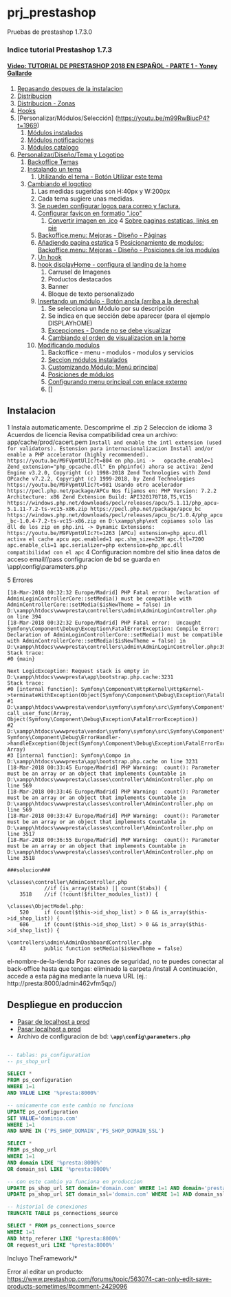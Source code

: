 # prj_prestashop
Pruebas de prestashop 1.7.3.0

### Indice tutorial Prestashop 1.7.3
#### [Video: TUTORIAL DE PRESTASHOP 2018 EN ESPAÑOL - PARTE 1 - Yoney Gallardo](https://www.youtube.com/watch?v=m99RwBiucP4)

1. [Repasando despues de la instalacion](https://youtu.be/m99RwBiucP4?t=1895)
2. [Distribucion](https://youtu.be/m99RwBiucP4?t=1706)
3. [Distribucion - Zonas](https://youtu.be/m99RwBiucP4?t=1810)
4. [Hooks](https://youtu.be/m99RwBiucP4?t=1884)
5. [Personalizar/Módulos/Selección] (https://youtu.be/m99RwBiucP4?t=1969)
    1. [Módulos instalados](https://youtu.be/m99RwBiucP4?t=2221)
    2. [Módulos notificaciones](https://youtu.be/m99RwBiucP4?t=2310)
    3. [Módulos catalogo](https://youtu.be/m99RwBiucP4?t=2346)
6. [Personalizar/Diseño/Tema y Logotipo](https://youtu.be/m99RwBiucP4?t=2362)
    1. [Backoffice Temas](https://youtu.be/m99RwBiucP4?t=2578)
    2. [Instalando un tema](https://youtu.be/m99RwBiucP4?t=2689)
       1. [Utilizando el tema - Botón Utilizar este tema](https://youtu.be/m99RwBiucP4?t=2767)
    3. [Cambiando el logotipo](https://youtu.be/m99RwBiucP4?t=2890)
        1. Las medidas sugeridas son H:40px y W:200px
        3. Cada tema sugiere unas medidas.
        4. [Se pueden configurar logos para correo y factura.](https://youtu.be/m99RwBiucP4?t=2939)
        5. [Configurar favicon en formatio ".ico"](https://youtu.be/m99RwBiucP4?t=2969)
            1. [Convertir imagen en .ico](http://convertimage.es/convertir-una-imagen/a-ico/)
    4 [Sobre paginas estaticas, links en pie](https://youtu.be/m99RwBiucP4?t=3121)
        1. [Backoffice.menu: Mejoras - Diseño - Páginas ](https://youtu.be/m99RwBiucP4?t=3153)
        2. [Añadiendo pagina estatica](https://youtu.be/m99RwBiucP4?t=3243)
    5 [Posicionamiento de modulos: Backoffice.menu: Mejoras - Diseño - Posiciones de los modulos](https://youtu.be/m99RwBiucP4?t=3414)
        1. [Un hook](https://youtu.be/m99RwBiucP4?t=3446)
        2. [hook displayHome - configura el landing de la home](https://youtu.be/m99RwBiucP4?t=3473)
            1. Carrusel de Imagenes
            2. Productos destacados
            3. Banner
            5. Bloque de texto personalizado
        3. [Insertando un módulo - Botón ancla (arriba a la derecha)](https://youtu.be/m99RwBiucP4?t=3517)
            1. Se selecciona un Módulo por su descripción
            2. Se indica en que sección debe aparecer (para el ejemplo DISPLAYhOME)
            3. [Excepciones - Donde no se debe visualizar](https://youtu.be/m99RwBiucP4?t=3581)
            4. [Cambiando el orden de visualizacion en la home](https://youtu.be/m99RwBiucP4?t=3699)
        4. [Modificando modulos](https://youtu.be/m99RwBiucP4?t=3744)
            1. Backoffice - menu - modulos - modulos y servicios
            2. [Seccion módulos instalados](https://youtu.be/m99RwBiucP4?t=3752)
            3. [Customizando Módulo: Menú principal](https://youtu.be/m99RwBiucP4?t=3775) 
            4. [Posiciones de módulos](https://youtu.be/m99RwBiucP4?t=3788)
            5. [Configurando menu principal con enlace externo](https://youtu.be/m99RwBiucP4?t=3952)
            6. []

## Instalacion
1 Instala automaticamente. Descomprime el .zip
2 Seleccion de idioma
3 Acuerdos de licencia
    Revisa compatibilidad
    crea un archivo: app/cache/prod/cacert.pem
    ```
    Install and enable the intl extension (used for validators).
        Estension para internacionalizacion
    Install and/or enable a PHP accelerator (highly recommended).
        https://youtu.be/M9FVpmtUlIc?t=804
        en php.ini ->  
            opcache.enable=1
            Zend_extension="php_opcache.dll"
        En phpinfo() ahora se activa:
        Zend Engine v3.2.0, Copyright (c) 1998-2018 Zend Technologies
        with Zend OPcache v7.2.2, Copyright (c) 1999-2018, by Zend Technologies
        https://youtu.be/M9FVpmtUlIc?t=981
        Usando otro acelerador
        https://pecl.php.net/package/APCu
        Nos fijamos en:
        PHP Version: 7.2.2
        Architecture: x86
        Zend Extension Build: API320170718,TS,VC15
        https://windows.php.net/downloads/pecl/releases/apcu/5.1.11/php_apcu-5.1.11-7.2-ts-vc15-x86.zip
        https://pecl.php.net/package/apcu_bc
        https://windows.php.net/downloads/pecl/releases/apcu_bc/1.0.4/php_apcu_bc-1.0.4-7.2-ts-vc15-x86.zip
        en D:\xampp\php\ext copiamos solo las dll de los zip
        en php.ini -> Dynamic Extensions:
            https://youtu.be/M9FVpmtUlIc?t=1263
            [APCu]
            extension=php_apcu.dll  activa el cache apcu
            apc.enabled=1
            apc.shm_size=32M
            apc.ttl=7200
            apc.enable_cli=1
            apc.serializer=php
            extension=php_apc.dll   compatibilidad con el apc
    ```
4 Configuracion
    nombre del sitio
    linea 
    datos de acceso email//pass
    configuracion de bd
    se guarda en \app\config\parameters.php

5 Errores
```
[18-Mar-2018 00:32:32 Europe/Madrid] PHP Fatal error:  Declaration of AdminLoginControllerCore::setMedia() must be compatible with AdminControllerCore::setMedia($isNewTheme = false) in D:\xampp\htdocs\wwwpresta\controllers\admin\AdminLoginController.php on line 394
[18-Mar-2018 00:32:32 Europe/Madrid] PHP Fatal error:  Uncaught Symfony\Component\Debug\Exception\FatalErrorException: Compile Error: Declaration of AdminLoginControllerCore::setMedia() must be compatible with AdminControllerCore::setMedia($isNewTheme = false) in D:\xampp\htdocs\wwwpresta\controllers\admin\AdminLoginController.php:394
Stack trace:
#0 {main}

Next LogicException: Request stack is empty in D:\xampp\htdocs\wwwpresta\app\bootstrap.php.cache:3231
Stack trace:
#0 [internal function]: Symfony\Component\HttpKernel\HttpKernel->terminateWithException(Object(Symfony\Component\Debug\Exception\FatalErrorException))
#1 D:\xampp\htdocs\wwwpresta\vendor\symfony\symfony\src\Symfony\Component\Debug\ErrorHandler.php(606): call_user_func(Array, Object(Symfony\Component\Debug\Exception\FatalErrorException))
#2 D:\xampp\htdocs\wwwpresta\vendor\symfony\symfony\src\Symfony\Component\Debug\ErrorHandler.php(668): Symfony\Component\Debug\ErrorHandler->handleException(Object(Symfony\Component\Debug\Exception\FatalErrorException), Array)
#3 [internal function]: Symfony\Compo in D:\xampp\htdocs\wwwpresta\app\bootstrap.php.cache on line 3231
[18-Mar-2018 00:33:45 Europe/Madrid] PHP Warning:  count(): Parameter must be an array or an object that implements Countable in D:\xampp\htdocs\wwwpresta\classes\controller\AdminController.php on line 569
[18-Mar-2018 00:33:46 Europe/Madrid] PHP Warning:  count(): Parameter must be an array or an object that implements Countable in D:\xampp\htdocs\wwwpresta\classes\controller\AdminController.php on line 569
[18-Mar-2018 00:33:47 Europe/Madrid] PHP Warning:  count(): Parameter must be an array or an object that implements Countable in D:\xampp\htdocs\wwwpresta\classes\controller\AdminController.php on line 3517
[18-Mar-2018 00:36:55 Europe/Madrid] PHP Warning:  count(): Parameter must be an array or an object that implements Countable in D:\xampp\htdocs\wwwpresta\classes\controller\AdminController.php on line 3518

###solucion###

\classes\controller\AdminController.php 
            //if (is_array($tabs) || count($tabs)) {
    3518    //if (!count($filter_modules_list)) {

\classes\ObjectModel.php:
    520     if (count($this->id_shop_list) > 0 && is_array($this->id_shop_list)) {
    686     if (count($this->id_shop_list) > 0 && is_array($this->id_shop_list)) {

\controllers\admin\AdminDashboardController.php
    43      public function setMedia($isNewTheme = false)
```

el-nombre-de-la-tienda
Por razones de seguridad, no te puedes conectar al back-office hasta que tengas:
eliminado la carpeta /install
A continuación, accede a esta página mediante la nueva URL (ej.: http://presta:8000/admin462vfm5qp/)

## Despliegue en produccion
- [Pasar de localhost a prod](https://webartesanal.com/blog/como-trasladar-o-migrar-una-tienda-prestashop-de-localhost-a-un-servidor-online/)
- [Pasar localhost a prod](https://www.youtube.com/watch?v=1UZx3qqFVG4)
- Archivo de configuracion de bd: **`\app\config\parameters.php`**

```sql

-- tablas: ps_configuration
-- ps_shop_url

SELECT * 
FROM ps_configuration
WHERE 1=1
AND VALUE LIKE '%presta:8000%'

-- unicamente con este cambio no funciona
UPDATE ps_configuration
SET VALUE='dominio.com'
WHERE 1=1
AND NAME IN ('PS_SHOP_DOMAIN','PS_SHOP_DOMAIN_SSL')

SELECT * 
FROM ps_shop_url
WHERE 1=1
AND domain LIKE '%presta:8000%'
OR domain_ssl LIKE '%presta:8000%'

-- con este cambio ya funciona en produccion
UPDATE ps_shop_url SET domain='domain.com' WHERE 1=1 AND domain='presta:8000'
UPDATE ps_shop_url SET domain_ssl='domain.com' WHERE 1=1 AND domain_ssl='presta:8000'

-- historial de conexiones
TRUNCATE TABLE ps_connections_source 

SELECT * FROM ps_connections_source 
WHERE 1=1
AND http_referer LIKE '%presta:8000%'
OR request_uri LIKE '%presta:8000%'
```

Incluyo TheFramework/*

Error al editar un producto: https://www.prestashop.com/forums/topic/563074-can-only-edit-save-products-sometimes/#comment-2429096
